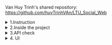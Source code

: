 
Van Huy Trinh's shared repository: https://github.com/huyTrinhVAn/LTU_Social_Web
<details>

<summary>1.Instruction</summary>

To run this application , you have to create an ```.env``` file  in ```backend``` folder. This file will be like this:<br/>

```js

MONGO_URI=mongodb://hungzx234:hungzx234@mongodb:27017

PORT = 5000

JWT_SECRET = 
NODE_ENV = development

CLOUDINARY_CLOUD_NAME=
CLOUDINARY_API_KEY=
CLOUDINARY_API_SECRET = 
```

You can keep the PORT, NODE_ENV, and MONGO_URI the same, but you need to create the rest on your own. To obtain these three, you need to create your own account on https://cloudinary.com/  and get the required keys from their website. As for JWT_SECRET, you can create any value you like.<br/>
After setting up the ```.env``` file, you can easily run this application by using the following command:

```js
docker-compose up --build.

```
This is how the container looks like after running the command above<br/>
![alt text](./frontend/public/img/img1T1.png)
You can easily manipulate your database by accessing :

```js 
http://localhost:8081/
``` 
and  basicAuth credentials are "admin:pass" 
</details> 

<details>
<summary>2.Inside the project</summary>

There will be 3 tables in this project which are Notification , Post , User. I define them and their attibute inside the ```models``` folder.<br/>
And this is the summary of these 3 tables:</br>

```js
[User]
  - userId (Primary Key)
  - username
  - fullName
  - email
  - password
  - followers (Array of userId references)
  - following (Array of userId references)
  - likedPosts (Array of postId references)
  - profileImg
  - coverImg
  - bio
  - link

[Post]
  - postId (Primary Key)
  - user (Foreign Key referencing User)
  - text
  - img
  - likes (Array of userId references)
  - comments
    - text
    - user (Foreign Key referencing User)

[Notification]
  - notificationId (Primary Key)
  - from (Foreign Key referencing User)
  - to (Foreign Key referencing User)
  - type (follow, like)
  - read (Boolean)

```

And there will be 4 main routes in this project and I store them inside ```routes``` folder : <br/>

```bash
app.use("/api/auth", authRoutes);
app.use("/api/users", userRoutes);
app.use("/api/posts", postRoutes);
app.use("/api/notifications", notificationRoutes);
```
And this is a list of funcions in this app: <br/>
-   ⚛️ Tech Stack: React.js, MongoDB, Node.js, Express, Tailwind
-   🔐 Authentication with JSONWEBTOKENS (JWT)
-   🔥 React Query for Data Fetching, Caching etc.
-   👥 Suggested Users to Follow
-   ✍️ Creating Posts
-   🗑️ Deleting Posts
-   💬 Commenting on Posts
-   ❤️ Liking Posts
-   🔒 Delete Posts (if you are the owner)
-   📝 Edit Profile Info
-   🖼️ Edit Cover Image and Profile Image
-   📷 Image Uploads using Cloudinary
-   🔔 Send Notifications
<br/>

You can check all these functions in the ```controllers``` folder<br/>

</details>
<details>
<summary>3.API check</summary>

 ### NOTE: Due to the use of JSON Web Tokens (JWT) for security, some routes cannot be accessed using HTTPie. Therefore, I am using Postman instead. As a result, some outcomes may differ, and it will only provide the data. Additionally, I recommend checking all the APIs using Postman, as I used x-www-form-urlencoded. For most routes, I did not specify the attributes in the URL, as they were created through the Postman UI. In conclusion, this section demonstrates that all APIs are working, but if you copy the same URL, it may not work for you 

### Auth API

1. Create account (POST)
```bash
http post http://localhost:5000/api/auth/signup username:"hungzx2345" password="hungzx234" email="hungzx234@gmail.com" fullName="hung van trinh"
{
    "_id": "670e184fcac0287bd4f943f0",
    "fullName": "hung van trinh",
    "username": "hungzx2345",
    "email": "hungzx234@gmail.com",
    "following": [],
    "profileImg": "",
    "coverImg": ""
}
```
2. Login(POST)
```bash
http post http://localhost:5000/api/auth/login username="hungzx2345"  password="hungzx234"
HTTP/1.1 200 OK
Access-Control-Allow-Origin: *
Connection: keep-alive
Content-Length: 161
Content-Type: application/json; charset=utf-8
Date: Tue, 15 Oct 2024 07:26:17 GMT
ETag: W/"a1-j8DqyiK3eal1TfMcf8B131JojfI"
Keep-Alive: timeout=5
Set-Cookie: jwt=eyJhbGciOiJIUzI1NiIsInR5cCI6IkpXVCJ9.eyJ1c2VySWQiOiI2NzBlMTg0ZmNhYzAyODdiZDRmOTQzZjAiLCJpYXQiOjE3Mjg5NzcxNzcsImV4cCI6MTczMDI3MzE3N30.VHIUou9S2I1Mua_9XvR8Y0TDffKuYRIjQ92_MMapXT4; Max-Age=1296000; Path=/; Expires=Wed, 30 Oct 2024 07:26:17 GMT; HttpOnly; SameSite=Strict
X-Powered-By: Express

{
    "_id": "670e184fcac0287bd4f943f0",
    "coverImg": "",
    "email": "hungzx234@gmail.com",
    "following": [],
    "fullName": "hung van trinh",
    "profileImg": "",
    "username": "hungzx2345"
}
```

3. GET me route(GET)

```bash
http get http://localhost:5000/api/auth/me?username=hungzx2345&password=hungzx234
{
    "_id": "670e184fcac0287bd4f943f0",
    "username": "hungzx2345",
    "fullName": "hung van trinh",
    "email": "hungzx234@gmail.com",
    "followers": [],
    "following": [],
    "profileImg": "",
    "coverImg": "",
    "bio": "",
    "link": "",
    "likedPosts": [],
    "createdAt": "2024-10-15T07:22:55.568Z",
    "updatedAt": "2024-10-15T07:22:55.568Z",
    "__v": 0
}
```
4. LOGOUT(POST)

```bash
http post http://localhost:5000/api/auth/logout
HTTP/1.1 200 OK
Access-Control-Allow-Origin: *
Connection: keep-alive
Content-Length: 37
Content-Type: application/json; charset=utf-8
Date: Tue, 15 Oct 2024 07:34:04 GMT
ETag: W/"25-fV84V/Yw+losvSDMtZrH7rujaw4"
Keep-Alive: timeout=5
Set-Cookie: jwt=; Max-Age=0; Path=/; Expires=Tue, 15 Oct 2024 07:34:04 GMT
X-Powered-By: Express

{
    "message": "Logged out seccessfully"
}
```
### USER ROUTE
1. Get user profile(GET)
```bash
http://localhost:5000/api/users/profile/hungzx2345
{
    "_id": "670e184fcac0287bd4f943f0",
    "username": "hungzx2345",
    "fullName": "hung van trinh",
    "email": "hungzx234@gmail.com",
    "followers": [],
    "following": [
        "670dd9700f51606218f68421"
    ],
    "profileImg": "",
    "coverImg": "",
    "bio": "",
    "link": "",
    "likedPosts": [],
    "createdAt": "2024-10-15T07:22:55.568Z",
    "updatedAt": "2024-10-15T07:40:04.674Z",
    "__v": 0
}
```
2. FollowUnfollow (POST)
```bash
http://localhost:5000/api/users/follow/670dd9700f51606218f68421
{
    "message": "User follow successfully"
}
http://localhost:5000/api/users/follow/670dd9700f51606218f68421
{
    "message": "User unfollow successfully"
}
```
3.Get Suggested User (GET)
```bash
http://localhost:5000/api/users/suggested
[
    {
        "_id": "670dd9700f51606218f68421",
        "username": "huydeptrai",
        "fullName": "huy trinh van",
        "password": null,
        "email": "huydeptrai@gmail.com",
        "followers": [],
        "following": [],
        "profileImg": "",
        "coverImg": "",
        "bio": "",
        "link": "",
        "likedPosts": [],
        "createdAt": "2024-10-15T02:54:40.306Z",
        "updatedAt": "2024-10-15T07:46:32.442Z",
        "__v": 0
    }
]
```
4.. Update user profile
```bash
http://localhost:5000/api/users/update
{
    "_id": "670e184fcac0287bd4f943f0",
    "username": "hungzx2345",
    "fullName": "hung hoang trinh",
    "password": null,
    "email": "hungzx234@gmail.com",
    "followers": [],
    "following": [],
    "profileImg": "",
    "coverImg": "",
    "bio": "",
    "link": "",
    "likedPosts": [],
    "createdAt": "2024-10-15T07:22:55.568Z",
    "updatedAt": "2024-10-15T07:51:27.369Z",
    "__v": 0
}
```

### POST API
1. Create Post (POST)
```bash
http://localhost:5000/api/posts/create
{
    "user": "670e184fcac0287bd4f943f0",
    "text": "Hi everyone",
    "likes": [],
    "_id": "670e2041cac0287bd4f94519",
    "comments": [],
    "createdAt": "2024-10-15T07:56:49.505Z",
    "updatedAt": "2024-10-15T07:56:49.505Z",
    "__v": 0
}
```
2. LikeUnLike post (POST)

```bash
http://localhost:5000/api/posts/like/670e2041cac0287bd4f94519
HTTP/1.1 200 OK
[
    "670e184fcac0287bd4f943f0"
]
```
3. Comment on post (POST)
```bash
http://localhost:5000/api/posts/comment/670e2041cac0287bd4f94519
{
    "_id": "670e2041cac0287bd4f94519",
    "user": "670e184fcac0287bd4f943f0",
    "text": "Hi everyone",
    "likes": [
        "670e184fcac0287bd4f943f0"
    ],
    "comments": [
        {
            "text": "nice",
            "user": "670e184fcac0287bd4f943f0",
            "_id": "670e23afcac0287bd4f94523"
        }
    ],
    "createdAt": "2024-10-15T07:56:49.505Z",
    "updatedAt": "2024-10-15T08:11:27.811Z",
    "__v": 2
}
```
4. Get all post (GET)
```bash
http://localhost:5000/api/posts/all
[
    {
        "_id": "670e2041cac0287bd4f94519",
        "user": {
            "_id": "670e184fcac0287bd4f943f0",
            "username": "hungzx2345",
            "fullName": "hung hoang trinh",
            "email": "hungzx234@gmail.com",
            "followers": [
                "670dd9700f51606218f68421"
            ],
            "following": [],
            "profileImg": "",
            "coverImg": "",
            "bio": "",
            "link": "",
            "likedPosts": [
                "670e1f94cac0287bd4f9446e",
                "670e1f54cac0287bd4f94446",
                "670e2041cac0287bd4f94519"
            ],
            "createdAt": "2024-10-15T07:22:55.568Z",
            "updatedAt": "2024-10-15T08:03:33.018Z",
            "__v": 0
        },
        "text": "Hi everyone",
        "likes": [
            "670e184fcac0287bd4f943f0"
        ],
        "comments": [
            {
                "text": "nice",
                "user": {
                    "_id": "670e184fcac0287bd4f943f0",
                    "username": "hungzx2345",
                    "fullName": "hung hoang trinh",
                    "email": "hungzx234@gmail.com",
                    "followers": [
                        "670dd9700f51606218f68421"
                    ],
                    "following": [],
                    "profileImg": "",
                    "coverImg": "",
                    "bio": "",
                    "link": "",
                    "likedPosts": [
                        "670e1f94cac0287bd4f9446e",
                        "670e1f54cac0287bd4f94446",
                        "670e2041cac0287bd4f94519"
                    ],
                    "createdAt": "2024-10-15T07:22:55.568Z",
                    "updatedAt": "2024-10-15T08:03:33.018Z",
                    "__v": 0
                },
                "_id": "670e23afcac0287bd4f94523"
            }
        ],
        "createdAt": "2024-10-15T07:56:49.505Z",
        "updatedAt": "2024-10-15T08:11:27.811Z",
        "__v": 2
    },
    {
        "_id": "670e1f94cac0287bd4f9446e",
        "user": {
            "_id": "670dd9700f51606218f68421",
            "username": "huydeptrai",
            "fullName": "huy trinh van",
            "email": "huydeptrai@gmail.com",
            "followers": [],
            "following": [
                "670e184fcac0287bd4f943f0"
            ],
            "profileImg": "",
            "coverImg": "",
            "bio": "",
            "link": "",
            "likedPosts": [
                "670e1f94cac0287bd4f9446e",
                "670e1f54cac0287bd4f94446"
            ],
            "createdAt": "2024-10-15T02:54:40.306Z",
            "updatedAt": "2024-10-15T07:54:36.449Z",
            "__v": 0
        },
        "text": "Manchester united",
        "img": null,
        "likes": [
            "670dd9700f51606218f68421",
            "670e184fcac0287bd4f943f0"
        ],
        "comments": [],
        "createdAt": "2024-10-15T07:53:56.017Z",
        "updatedAt": "2024-10-15T07:54:08.981Z",
        "__v": 2
    },
    {
        "_id": "670e1f54cac0287bd4f94446",
        "user": {
            "_id": "670e184fcac0287bd4f943f0",
            "username": "hungzx2345",
            "fullName": "hung hoang trinh",
            "email": "hungzx234@gmail.com",
            "followers": [
                "670dd9700f51606218f68421"
            ],
            "following": [],
            "profileImg": "",
            "coverImg": "",
            "bio": "",
            "link": "",
            "likedPosts": [
                "670e1f94cac0287bd4f9446e",
                "670e1f54cac0287bd4f94446",
                "670e2041cac0287bd4f94519"
            ],
            "createdAt": "2024-10-15T07:22:55.568Z",
            "updatedAt": "2024-10-15T08:03:33.018Z",
            "__v": 0
        },
        "text": "LTU uni iz the bezt",
        "img": null,
        "likes": [
            "670dd9700f51606218f68421",
            "670e184fcac0287bd4f943f0"
        ],
        "comments": [],
        "createdAt": "2024-10-15T07:52:52.484Z",
        "updatedAt": "2024-10-15T07:54:09.616Z",
        "__v": 2
    }
]
```
5.Get liked post(GET)
```bash
http://localhost:5000/api/posts/likes/670e184fcac0287bd4f943f0
[
    {
        "_id": "670e1f54cac0287bd4f94446",
        "user": {
            "_id": "670e184fcac0287bd4f943f0",
            "username": "hungzx2345",
            "fullName": "hung hoang trinh",
            "email": "hungzx234@gmail.com",
            "followers": [
                "670dd9700f51606218f68421"
            ],
            "following": [],
            "profileImg": "",
            "coverImg": "",
            "bio": "",
            "link": "",
            "likedPosts": [
                "670e1f94cac0287bd4f9446e",
                "670e1f54cac0287bd4f94446",
                "670e2041cac0287bd4f94519"
            ],
            "createdAt": "2024-10-15T07:22:55.568Z",
            "updatedAt": "2024-10-15T08:03:33.018Z",
            "__v": 0
        },
        "text": "LTU uni iz the bezt",
        "img": null,
        "likes": [
            "670dd9700f51606218f68421",
            "670e184fcac0287bd4f943f0"
        ],
        "comments": [],
        "createdAt": "2024-10-15T07:52:52.484Z",
        "updatedAt": "2024-10-15T07:54:09.616Z",
        "__v": 2
    },
    {
        "_id": "670e1f94cac0287bd4f9446e",
        "user": {
            "_id": "670dd9700f51606218f68421",
            "username": "huydeptrai",
            "fullName": "huy trinh van",
            "email": "huydeptrai@gmail.com",
            "followers": [],
            "following": [
                "670e184fcac0287bd4f943f0"
            ],
            "profileImg": "",
            "coverImg": "",
            "bio": "",
            "link": "",
            "likedPosts": [
                "670e1f94cac0287bd4f9446e",
                "670e1f54cac0287bd4f94446"
            ],
            "createdAt": "2024-10-15T02:54:40.306Z",
            "updatedAt": "2024-10-15T07:54:36.449Z",
            "__v": 0
        },
        "text": "Manchester united",
        "img": null,
        "likes": [
            "670dd9700f51606218f68421",
            "670e184fcac0287bd4f943f0"
        ],
        "comments": [],
        "createdAt": "2024-10-15T07:53:56.017Z",
        "updatedAt": "2024-10-15T07:54:08.981Z",
        "__v": 2
    },
    {
        "_id": "670e2041cac0287bd4f94519",
        "user": {
            "_id": "670e184fcac0287bd4f943f0",
            "username": "hungzx2345",
            "fullName": "hung hoang trinh",
            "email": "hungzx234@gmail.com",
            "followers": [
                "670dd9700f51606218f68421"
            ],
            "following": [],
            "profileImg": "",
            "coverImg": "",
            "bio": "",
            "link": "",
            "likedPosts": [
                "670e1f94cac0287bd4f9446e",
                "670e1f54cac0287bd4f94446",
                "670e2041cac0287bd4f94519"
            ],
            "createdAt": "2024-10-15T07:22:55.568Z",
            "updatedAt": "2024-10-15T08:03:33.018Z",
            "__v": 0
        },
        "text": "Hi everyone",
        "likes": [
            "670e184fcac0287bd4f943f0"
        ],
        "comments": [
            {
                "text": "nice",
                "user": {
                    "_id": "670e184fcac0287bd4f943f0",
                    "username": "hungzx2345",
                    "fullName": "hung hoang trinh",
                    "email": "hungzx234@gmail.com",
                    "followers": [
                        "670dd9700f51606218f68421"
                    ],
                    "following": [],
                    "profileImg": "",
                    "coverImg": "",
                    "bio": "",
                    "link": "",
                    "likedPosts": [
                        "670e1f94cac0287bd4f9446e",
                        "670e1f54cac0287bd4f94446",
                        "670e2041cac0287bd4f94519"
                    ],
                    "createdAt": "2024-10-15T07:22:55.568Z",
                    "updatedAt": "2024-10-15T08:03:33.018Z",
                    "__v": 0
                },
                "_id": "670e23afcac0287bd4f94523"
            }
        ],
        "createdAt": "2024-10-15T07:56:49.505Z",
        "updatedAt": "2024-10-15T08:11:27.811Z",
        "__v": 2
    }
]
```
6. Get following post (GET)
```bash
http://localhost:5000/api/posts/following
[
    {
        "_id": "670e1f94cac0287bd4f9446e",
        "user": {
            "_id": "670dd9700f51606218f68421",
            "username": "huydeptrai",
            "fullName": "huy trinh van",
            "email": "huydeptrai@gmail.com",
            "followers": [
                "670e184fcac0287bd4f943f0"
            ],
            "following": [
                "670e184fcac0287bd4f943f0"
            ],
            "profileImg": "",
            "coverImg": "",
            "bio": "",
            "link": "",
            "likedPosts": [
                "670e1f94cac0287bd4f9446e",
                "670e1f54cac0287bd4f94446"
            ],
            "createdAt": "2024-10-15T02:54:40.306Z",
            "updatedAt": "2024-10-15T08:22:04.969Z",
            "__v": 0
        },
        "text": "Manchester united",
        "img": null,
        "likes": [
            "670dd9700f51606218f68421",
            "670e184fcac0287bd4f943f0"
        ],
        "comments": [],
        "createdAt": "2024-10-15T07:53:56.017Z",
        "updatedAt": "2024-10-15T07:54:08.981Z",
        "__v": 2
    }
]
```
7. Get user posts (GET)
```bash
http://localhost:5000/api/posts/user/hungzx2345
[
    {
        "_id": "670e2041cac0287bd4f94519",
        "user": {
            "_id": "670e184fcac0287bd4f943f0",
            "username": "hungzx2345",
            "fullName": "hung hoang trinh",
            "email": "hungzx234@gmail.com",
            "followers": [
                "670dd9700f51606218f68421"
            ],
            "following": [
                "670dd9700f51606218f68421"
            ],
            "profileImg": "",
            "coverImg": "",
            "bio": "",
            "link": "",
            "likedPosts": [
                "670e1f94cac0287bd4f9446e",
                "670e1f54cac0287bd4f94446",
                "670e2041cac0287bd4f94519"
            ],
            "createdAt": "2024-10-15T07:22:55.568Z",
            "updatedAt": "2024-10-15T08:22:04.971Z",
            "__v": 0
        },
        "text": "Hi everyone",
        "likes": [
            "670e184fcac0287bd4f943f0"
        ],
        "comments": [
            {
                "text": "nice",
                "user": {
                    "_id": "670e184fcac0287bd4f943f0",
                    "username": "hungzx2345",
                    "fullName": "hung hoang trinh",
                    "email": "hungzx234@gmail.com",
                    "followers": [
                        "670dd9700f51606218f68421"
                    ],
                    "following": [
                        "670dd9700f51606218f68421"
                    ],
                    "profileImg": "",
                    "coverImg": "",
                    "bio": "",
                    "link": "",
                    "likedPosts": [
                        "670e1f94cac0287bd4f9446e",
                        "670e1f54cac0287bd4f94446",
                        "670e2041cac0287bd4f94519"
                    ],
                    "createdAt": "2024-10-15T07:22:55.568Z",
                    "updatedAt": "2024-10-15T08:22:04.971Z",
                    "__v": 0
                },
                "_id": "670e23afcac0287bd4f94523"
            }
        ],
        "createdAt": "2024-10-15T07:56:49.505Z",
        "updatedAt": "2024-10-15T08:11:27.811Z",
        "__v": 2
    },
    {
        "_id": "670e1f54cac0287bd4f94446",
        "user": {
            "_id": "670e184fcac0287bd4f943f0",
            "username": "hungzx2345",
            "fullName": "hung hoang trinh",
            "email": "hungzx234@gmail.com",
            "followers": [
                "670dd9700f51606218f68421"
            ],
            "following": [
                "670dd9700f51606218f68421"
            ],
            "profileImg": "",
            "coverImg": "",
            "bio": "",
            "link": "",
            "likedPosts": [
                "670e1f94cac0287bd4f9446e",
                "670e1f54cac0287bd4f94446",
                "670e2041cac0287bd4f94519"
            ],
            "createdAt": "2024-10-15T07:22:55.568Z",
            "updatedAt": "2024-10-15T08:22:04.971Z",
            "__v": 0
        },
        "text": "LTU uni iz the bezt",
        "img": null,
        "likes": [
            "670dd9700f51606218f68421",
            "670e184fcac0287bd4f943f0"
        ],
        "comments": [],
        "createdAt": "2024-10-15T07:52:52.484Z",
        "updatedAt": "2024-10-15T07:54:09.616Z",
        "__v": 2
    }
]
```
8. Delete post(DELETE)
```bash
http://localhost:5000/api/posts/670e1f54cac0287bd4f94446
{
    "message": "Post deleted sucessfully"
}
```
### Notification routes
1. Get all notification (GET)
```bash
http://localhost:5000/api/notifications
[
    {
        "_id": "670e1f96cac0287bd4f9447f",
        "from": {
            "_id": "670dd9700f51606218f68421",
            "username": "huydeptrai",
            "profileImg": ""
        },
        "to": "670e184fcac0287bd4f943f0",
        "type": "like",
        "read": true,
        "createdAt": "2024-10-15T07:53:58.291Z",
        "updatedAt": "2024-10-15T07:54:50.540Z",
        "__v": 0
    },
    {
        "_id": "670e1fa1cac0287bd4f9449e",
        "from": {
            "_id": "670e184fcac0287bd4f943f0",
            "username": "hungzx2345",
            "profileImg": ""
        },
        "to": "670e184fcac0287bd4f943f0",
        "type": "like",
        "read": true,
        "createdAt": "2024-10-15T07:54:09.617Z",
        "updatedAt": "2024-10-15T07:54:50.540Z",
        "__v": 0
    },
    {
        "_id": "670e1fbccac0287bd4f944e3",
        "from": {
            "_id": "670dd9700f51606218f68421",
            "username": "huydeptrai",
            "profileImg": ""
        },
        "to": "670e184fcac0287bd4f943f0",
        "type": "follow",
        "read": true,
        "createdAt": "2024-10-15T07:54:36.450Z",
        "updatedAt": "2024-10-15T07:54:50.540Z",
        "__v": 0
    },
    {
        "_id": "670e21d5cac0287bd4f9451f",
        "from": {
            "_id": "670e184fcac0287bd4f943f0",
            "username": "hungzx2345",
            "profileImg": ""
        },
        "to": "670e184fcac0287bd4f943f0",
        "type": "like",
        "read": false,
        "createdAt": "2024-10-15T08:03:33.022Z",
        "updatedAt": "2024-10-15T08:03:33.022Z",
        "__v": 0
    }
]
```
2. Delete notification (DELETE)
```bash
http://localhost:5000/api/notifications
{
    "message": "Notifications deleted successfully"
}
```
</details>

<details>
<summary>4. UI </summary>

1. Log in Page
![alt text](./frontend/public/img/LogInPage.png)
2. Sign Up page
![alt text](./frontend/public/img/SignUpPage.png)
3. Home Page
![alt text](./frontend/public/img/HomePage.png)
4. Profile Page
![alt text](./frontend/public/img/ProfilePage.png)
5. Notification page
![alt text](./frontend/public/img/)
6. Notification page
![alt text](./frontend/public/img/NotificationPage.png)
</details>